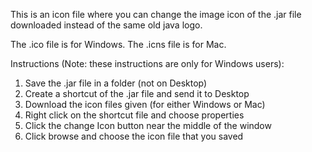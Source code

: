 This is an icon file where you can change the image icon of the .jar file downloaded instead of the same old java logo.

The .ico file is for Windows. The .icns file is for Mac.

Instructions (Note: these instructions are only for Windows users):
1. Save the .jar file in a folder (not on Desktop)
2. Create a shortcut of the .jar file and send it to Desktop
3. Download the icon files given (for either Windows or Mac)
4. Right click on the shortcut file and choose properties
5. Click the change Icon button near the middle of the window
6. Click browse and choose the icon file that you saved
